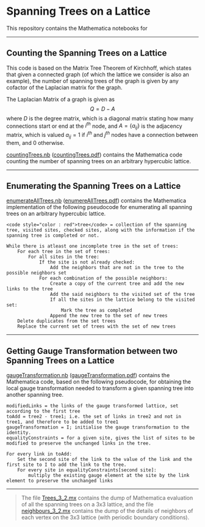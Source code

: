 # Spanning Trees on a Lattice

This repository contains the Mathematica notebooks for 

---

## Counting the Spanning Trees on a Lattice

This code is based on the Matrix Tree Theorem of Kirchhoff, which states that given a connected graph (of which the lattice we consider is also an example), the number of spanning trees of the graph is given by any cofactor of the Laplacian matrix for the graph.

The Laplacian Matrix of a graph is given as 
$$
    Q = D - A
$$
where $D$ is the degree matrix, which is a diagonal matrix stating how many connections start or end at the $i^{th}$ node, and $A = \{a_{ij}\}$ is the adjacency matrix, which is valued $a_{ij} =1$ if $i^{th}$ and $j^{th}$ nodes have a connection between them, and 0 otherwise.

[countingTrees.nb](countingTrees.nb) ([countingTrees.pdf](countingTrees.pdf)) contains the Mathematica code counting the number of spanning trees on an arbitrary hypercubic lattice.

---

## Enumerating the Spanning Trees on a Lattice

[enumerateAllTrees.nb](enumerateAllTrees.nb) ([enumereAllTrees.pdf](enumerateAllTrees.pdf)) contains the Mathematica implementation of the following pseudocode for enumerating all spanning trees on an arbitrary hypercubic lattice.

```
<code style="color : red">tree</code> = collection of the spanning tree, visited sites, checked sites, along with the information if the spanning tree is completed or not.

While there is atleast one incomplete tree in the set of trees:
    For each tree in the set of trees:
        For all sites in the tree:
            If the site is not already checked:
                Add the neighbors that are not in the tree to the possible neighbors set
            For each combination of the possible neighbors:
                Create a copy of the current tree and add the new links to the tree
                Add the said neighbors to the visited set of the tree
                If all the sites in the lattice belong to the visited set:
                    Mark the tree as completed
                Append the new tree to the set of new trees
    Delete duplicates from the set trees
    Replace the current set of trees with the set of new trees
```

---

## Getting Gauge Transformation between two Spanning Trees on a Lattice

[gaugeTransformation.nb](gaugeTransformation.nb) ([gaugeTransformation.pdf](gaugeTransformation.pdf)) contains the Mathematica code, based on the following pseudocode, for obtaining the local gauge transformation needed to transform a given spanning tree into another spanning tree.

```
modifiedLinks = the links of the gauge transformed lattice, set according to the first tree
toAdd = tree2 - tree1; i.e. the set of links in tree2 and not in tree1, and therefore to be added to tree1
gaugeTransformation = I; initialise the gauge transformation to the identity.
equalityConstraints = for a given site, gives the list of sites to be modified to preserve the unchanged links in the tree.

For every link in toAdd:
    Set the second site of the link to the value of the link and the first site to I to add the link to the tree.
    For every site in equalityConstraints[second site]:
        multiply the existing gauge element at the site by the link element to preserve the unchanged links
```

---

>The file [Trees_3_2.mx](Trees_3_2.mx) contains the dump of Mathematica evaluation of all the spanning trees on a 3x3 lattice, and the file [neighbours_3_2.mx](neighbours_3_2.mx) contains the dump of the details of neighbors of each vertex on the 3x3 lattice (with periodic boundary conditions).
